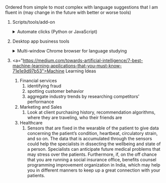 Ordered from simple to most complex with language suggestions that I am fluent in (may change in the future with better or worse tools)

1. Scripts/tools/add-on
	<details>
		
	<summary> Automate clicks (Python or JavaScript) </summary>
		
	Rough idea
	- Use Python to allow the user to click the button he/she wants to automatically click, thus making it re-usable for many sites. 
	- Set trigger events (i.e. video finished, pop-up, etc)

	- Have Python interact with HTML/DOM

	- Possible tools: Selenium (Python)
	
	</details>
		
2. Desktop app business tools
	
	<details>
		
	<summary> Multi-window Chrome browser for language studying </summary>
				
	Have multiple windows that are collapsable/expandable/resizable etc that open up Chrome, Firefox etc  with respective add-ons.
	
	Ṕanels (all panels are expandable/collapsable)
	1. Custom dictionaries. (i.e. double click on a word in a chrome tab with specified key --> window-popup with translation. Include API queries from Reverso Context, Linguee, etc.
		
	1. CEFR vocabulary/grammatical item explanations and position in frequency list  + mnemonic. Include CEFR objectives.
		
	1. Conjugation chart panel/reference sheet
		
	1. Custom feed aggregator from news sites to open up in Chrome/Firefox window etc
		
	1. In-house video playlist collection with offline download support for specific cultural topics (country-specific history for said language (I.e. Spanish is spoken in South America, Central America, Puerto Rico, Spain, Canary Islands etc), civics, art/music, laws, mythology, the name of the best-selling author writing in said language for specifies genres, Kindle Unlimited/Scribd/traditional press), plus free MOOCs or tv episodes published online. Automatically grab subtitles from source & allow in-app streaming like VLC media player) to allow dual subtitles. There should be an option to randomly refresh for new material or factoids.
				
				
	Touch-ups:
	- Have panel that connects to smartphone for remote control/using android or iphone apps on the computer app. 
	- Use network tools to grab media stream source/automatic login using a robot
	- Reference sheet of exams to prove one's skills + an estimator of one's current level using said exam (CEFR vs ACTFL, ILS, etc) and record the approximate time it took to reach such a level and what you could use such skills for in real life (I.e. study abroad/foreign student, work abroad, practice medicine/other professions, naturalize for citizenship, work as a translator) and where such skills can be used or are in demand (i.e. intelligence agencies, state departments, diplomatic agencies, scanning job markets and linkedIN pages for multi-lingual job ads or companies who aren't openly advertising but whose businesses focus on global markets).

	</details>
		
3. <a="https://medium.com/towards-artificial-intelligence/7-best-machine-learning-applications-that-you-must-know-71e1e9d97b53">Machine Learning Ideas</a>
	1. Financial services
		1. identifying fraud
		1. spotting customer behavior
		1. aggregate industry trends by researching competitors' performance
	1. Marketing and Sales
		1. Look at client purchasing history, recommendation algorithms, where they are traveling, who their friends are
	1. Healthcare
		1.  Sensors that are fixed in the wearable of the patient to give data concerning the patient’s condition, heartbeat, circulatory strain, and so on. The data that is accumulated through the sensors could help the specialists in dissecting the wellbeing and state of a person. Specialists can anticipate future medical problems that may stress over the patients. Furthermore, if, on the off chance that you are running a social insurance office, benefits counsel programming improvement organization in India, which may help you in different manners to keep up a great connection with your patients.
		
